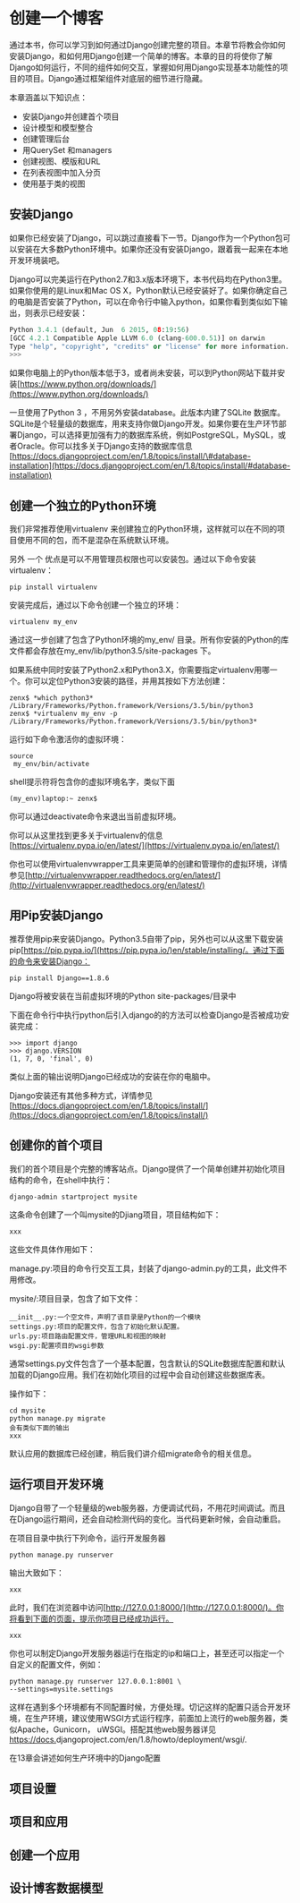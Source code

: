 # 创建一个博客

通过本书，你可以学习到如何通过Django创建完整的项目。本章节将教会你如何安装Django，和如何用Django创建一个简单的博客。本章的目的将使你了解Django如何运行，不同的组件如何交互，掌握如何用Django实现基本功能性的项目的项目。Django通过框架组件对底层的细节进行隐藏。

本章涵盖以下知识点：

* 安装Django并创建首个项目
* 设计模型和模型整合
* 创建管理后台
* 用QuerySet 和managers
* 创建视图、模版和URL
* 在列表视图中加入分页
* 使用基于类的视图

## 安装Django

如果你已经安装了Django，可以跳过直接看下一节。Django作为一个Python包可以安装在大多数Python环境中。如果你还没有安装Django，跟着我一起来在本地开发环境装吧。

Django可以完美运行在Python2.7和3.x版本环境下，本书代码均在Python3里。如果你使用的是Linux和Mac OS X，Python默认已经安装好了。如果你确定自己的电脑是否安装了Python，可以在命令行中输入python，如果你看到类似如下输出，则表示已经安装：

```py
Python 3.4.1 (default, Jun  6 2015, 08:19:56)
[GCC 4.2.1 Compatible Apple LLVM 6.0 (clang-600.0.51)] on darwin
Type "help", "copyright", "credits" or "license" for more information.
>>>
```

如果你电脑上的Python版本低于3，或者尚未安装，可以到Python网站下载并安装[https://www.python.org/downloads/](https://www.python.org/downloads/)

一旦使用了Python 3 ，不用另外安装database。此版本内建了SQLite 数据库。SQLite是个轻量级的数据库，用来支持你做Django开发。如果你要在生产环节部署Django，可以选择更加强有力的数据库系统，例如PostgreSQL，MySQL，或者Oracle。你可以找多关于Django支持的数据库信息[https://docs.djangoproject.com/en/1.8/topics/install/\#database-installation](https://docs.djangoproject.com/en/1.8/topics/install/#database-installation)

## 创建一个独立的Python环境

我们非常推荐使用virtualenv 来创建独立的Python环境，这样就可以在不同的项目使用不同的包，而不是混杂在系统默认环境。

另外 一个 优点是可以不用管理员权限也可以安装包。通过以下命令安装virtualenv：

```
pip install virtualenv
```

安装完成后，通过以下命令创建一个独立的环境：

```
virtualenv my_env
```

通过这一步创建了包含了Python环境的my\_env/ 目录。所有你安装的Python的库文件都会存放在my\_env/lib/python3.5/site-packages 下。

如果系统中同时安装了Python2.x和Python3.X，你需要指定virtualenv用哪一个。你可以定位Python3安装的路径，并用其按如下方法创建：

```
zenx$ *which python3*
/Library/Frameworks/Python.framework/Versions/3.5/bin/python3
zenx$ *virtualenv my_env -p
/Library/Frameworks/Python.framework/Versions/3.5/bin/python3*
```

运行如下命令激活你的虚拟环境：

```
source
 my_env/bin/activate
```

shell提示符将包含你的虚拟环境名字，类似下面

```
(my_env)laptop:~ zenx$
```

你可以通过deactivate命令来退出当前虚拟环境。

你可以从这里找到更多关于virtualenv的信息[https://virtualenv.pypa.io/en/latest/](https://virtualenv.pypa.io/en/latest/)

你也可以使用virtualenvwrapper工具来更简单的创建和管理你的虚拟环境，详情参见[http://virtualenvwrapper.readthedocs.org/en/latest/](http://virtualenvwrapper.readthedocs.org/en/latest/)

## 用Pip安装Django

推荐使用pip来安装Django。Python3.5自带了pip，另外也可以从这里下载安装pip[https://pip.pypa.io/](https://pip.pypa.io/)en/stable/installing/。通过下面的命令来安装Django：

```
pip install Django==1.8.6
```

Django将被安装在当前虚拟环境的Python site-packages/目录中

下面在命令行中执行python后引入django的的方法可以检查Django是否被成功安装完成：

```
>>> import django
>>> django.VERSION
(1, 7, 0, 'final', 0)
```

类似上面的输出说明Django已经成功的安装在你的电脑中。

Django安装还有其他多种方式，详情参见[https://docs.djangoproject.com/en/1.8/topics/install/](https://docs.djangoproject.com/en/1.8/topics/install/)

## 创建你的首个项目

我们的首个项目是个完整的博客站点。Django提供了一个简单创建并初始化项目结构的命令，在shell中执行：

```
django-admin startproject mysite
```

这条命令创建了一个叫mysite的Djiang项目，项目结构如下：

```
xxx
```

这些文件具体作用如下：

manage.py:项目的命令行交互工具，封装了django-admin.py的工具，此文件不用修改。

mysite/:项目目录，包含了如下文件：

```
__init__.py:一个空文件，声明了该目录是Python的一个模块
settings.py:项目的配置文件，包含了初始化默认配置。
urls.py:项目路由配置文件，管理URL和视图的映射
wsgi.py:配置项目的wsgi参数
```

通常settings.py文件包含了一个基本配置，包含默认的SQLite数据库配置和默认加载的Django应用。我们在初始化项目的过程中会自动创建这些数据库表。

操作如下：

```
cd mysite
python manage.py migrate
会有类似下面的输出
xxx
```

默认应用的数据库已经创建，稍后我们讲介绍migrate命令的相关信息。

## 运行项目开发环境

Django自带了一个轻量级的web服务器，方便调试代码，不用花时间调试。而且在Django运行期间，还会自动检测代码的变化。当代码更新时候，会自动重启。

在项目目录中执行下列命令，运行开发服务器

```
python manage.py runserver
```

输出大致如下：

```
xxx
```

此时，我们在浏览器中访问[http://127.0.0.1:8000/](http://127.0.0.1:8000/)。你将看到下面的页面，提示你项目已经成功运行。

```
xxx
```

你也可以制定Django开发服务器运行在指定的ip和端口上，甚至还可以指定一个自定义的配置文件，例如：

```
python manage.py runserver 127.0.0.1:8001 \
--settings=mysite.settings
```

这样在遇到多个环境都有不同配置时候，方便处理。切记这样的配置只适合开发环境，在生产环境，建议使用WSGI方式运行程序，前面加上流行的web服务器，类似Apache，Gunicorn， uWSGI。搭配其他web服务器详见[https://docs.](https://docs.)djangoproject.com/en/1.8/howto/deployment/wsgi/.

在13章会讲述如何生产环境中的Django配置

## 项目设置

## 项目和应用

## 创建一个应用

## 设计博客数据模型



